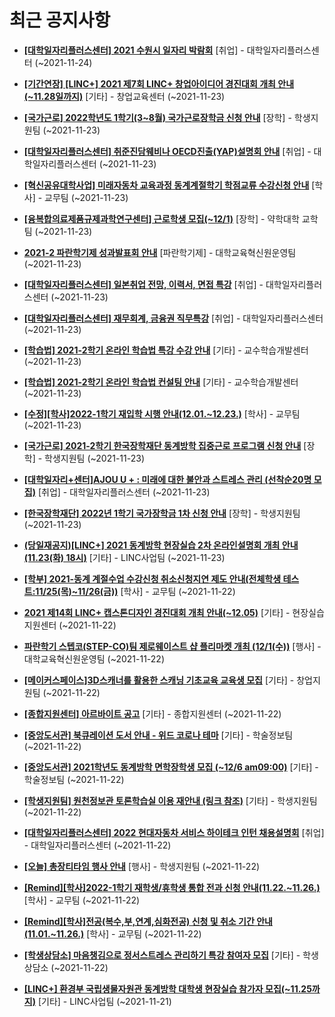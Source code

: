 # 최근 공지사항

* **[[대학일자리플러스센터] 2021 수원시 일자리 박람회](http://ajou.ac.kr/kr/ajou/notice.do?mode=view&amp;articleNo=115352&amp;article.offset=0&amp;articleLimit=30)**
 [취업] - 대학일자리플러스센터 (~2021-11-24)

* **[[기간연장] [LINC+] 2021 제7회 LINC+ 창업아이디어 경진대회 개최 안내(~11.28일까지)](http://ajou.ac.kr/kr/ajou/notice.do?mode=view&amp;articleNo=115345&amp;article.offset=0&amp;articleLimit=30)**
 [기타] - 창업교육센터 (~2021-11-23)

* **[[국가근로] 2022학년도 1학기(3~8월) 국가근로장학금 신청 안내](http://ajou.ac.kr/kr/ajou/notice.do?mode=view&amp;articleNo=115340&amp;article.offset=0&amp;articleLimit=30)**
 [장학] - 학생지원팀 (~2021-11-23)

* **[[대학일자리플러스센터] 취준진담웨비나 OECD진출(YAP)설명회 안내](http://ajou.ac.kr/kr/ajou/notice.do?mode=view&amp;articleNo=115336&amp;article.offset=0&amp;articleLimit=30)**
 [취업] - 대학일자리플러스센터 (~2021-11-23)

* **[[혁신공유대학사업] 미래자동차 교육과정 동계계절학기 학점교류 수강신청 안내](http://ajou.ac.kr/kr/ajou/notice.do?mode=view&amp;articleNo=115335&amp;article.offset=0&amp;articleLimit=30)**
 [학사] - 교무팀 (~2021-11-23)

* **[[융복합의료제품규제과학연구센터] 근로학생 모집(~12/1)](http://ajou.ac.kr/kr/ajou/notice.do?mode=view&amp;articleNo=115333&amp;article.offset=0&amp;articleLimit=30)**
 [장학] - 약학대학 교학팀 (~2021-11-23)

* **[2021-2 파란학기제 성과발표회 안내](http://ajou.ac.kr/kr/ajou/notice.do?mode=view&amp;articleNo=115330&amp;article.offset=0&amp;articleLimit=30)**
 [파란학기제] - 대학교육혁신원운영팀 (~2021-11-23)

* **[[대학일자리플러스센터] 일본취업 전망, 이력서, 면접 특강](http://ajou.ac.kr/kr/ajou/notice.do?mode=view&amp;articleNo=115320&amp;article.offset=0&amp;articleLimit=30)**
 [취업] - 대학일자리플러스센터 (~2021-11-23)

* **[[대학일자리플러스센터] 재무회계, 금융권 직무특강](http://ajou.ac.kr/kr/ajou/notice.do?mode=view&amp;articleNo=115319&amp;article.offset=0&amp;articleLimit=30)**
 [취업] - 대학일자리플러스센터 (~2021-11-23)

* **[[학습법] 2021-2학기 온라인 학습법 특강 수강 안내](http://ajou.ac.kr/kr/ajou/notice.do?mode=view&amp;articleNo=115315&amp;article.offset=0&amp;articleLimit=30)**
 [기타] - 교수학습개발센터 (~2021-11-23)

* **[[학습법] 2021-2학기 온라인 학습법 컨설팅 안내](http://ajou.ac.kr/kr/ajou/notice.do?mode=view&amp;articleNo=115314&amp;article.offset=0&amp;articleLimit=30)**
 [기타] - 교수학습개발센터 (~2021-11-23)

* **[[수정][학사]2022-1학기 재입학 시행 안내(12.01.~12.23.)](http://ajou.ac.kr/kr/ajou/notice.do?mode=view&amp;articleNo=115313&amp;article.offset=0&amp;articleLimit=30)**
 [학사] - 교무팀 (~2021-11-23)

* **[[국가근로] 2021-2학기 한국장학재단 동계방학 집중근로 프로그램 신청 안내](http://ajou.ac.kr/kr/ajou/notice.do?mode=view&amp;articleNo=115309&amp;article.offset=0&amp;articleLimit=30)**
 [장학] - 학생지원팀 (~2021-11-23)

* **[[대학일자리+센터]AJOU U + : 미래에 대한 불안과 스트레스 관리 (선착순20명 모집)](http://ajou.ac.kr/kr/ajou/notice.do?mode=view&amp;articleNo=115308&amp;article.offset=0&amp;articleLimit=30)**
 [취업] - 대학일자리플러스센터 (~2021-11-23)

* **[[한국장학재단] 2022년 1학기 국가장학금 1차 신청 안내](http://ajou.ac.kr/kr/ajou/notice.do?mode=view&amp;articleNo=115307&amp;article.offset=0&amp;articleLimit=30)**
 [장학] - 학생지원팀 (~2021-11-23)

* **[(당일재공지)[LINC+] 2021 동계방학 현장실습 2차 온라인설명회 개최 안내 (11.23(화) 18시)](http://ajou.ac.kr/kr/ajou/notice.do?mode=view&amp;articleNo=115301&amp;article.offset=0&amp;articleLimit=30)**
 [기타] - LINC사업팀 (~2021-11-23)

* **[[학부] 2021-동계 계절수업 수강신청 취소신청지연 제도 안내(전체학생 테스트:11/25(목)~11/26(금))](http://ajou.ac.kr/kr/ajou/notice.do?mode=view&amp;articleNo=115291&amp;article.offset=0&amp;articleLimit=30)**
 [학사] - 교무팀 (~2021-11-22)

* **[2021 제14회 LINC+ 캡스톤디자인 경진대회 개최 안내(~12.05)](http://ajou.ac.kr/kr/ajou/notice.do?mode=view&amp;articleNo=115290&amp;article.offset=0&amp;articleLimit=30)**
 [기타] - 현장실습지원센터 (~2021-11-22)

* **[파란학기 스텝코(STEP-CO)팀 제로웨이스트 샵 플리마켓 개최 (12/1(수))](http://ajou.ac.kr/kr/ajou/notice.do?mode=view&amp;articleNo=115287&amp;article.offset=0&amp;articleLimit=30)**
 [행사] - 대학교육혁신원운영팀 (~2021-11-22)

* **[[메이커스페이스]3D스캐너를 활용한 스캐닝 기초교육 교육생 모집](http://ajou.ac.kr/kr/ajou/notice.do?mode=view&amp;articleNo=115274&amp;article.offset=0&amp;articleLimit=30)**
 [기타] - 창업지원팀 (~2021-11-22)

* **[[종합지원센터] 아르바이트 공고](http://ajou.ac.kr/kr/ajou/notice.do?mode=view&amp;articleNo=115273&amp;article.offset=0&amp;articleLimit=30)**
 [기타] - 종합지원센터 (~2021-11-22)

* **[[중앙도서관] 북큐레이션 도서 안내 - 위드 코로나 테마](http://ajou.ac.kr/kr/ajou/notice.do?mode=view&amp;articleNo=115253&amp;article.offset=0&amp;articleLimit=30)**
 [기타] - 학술정보팀 (~2021-11-22)

* **[[중앙도서관] 2021학년도 동계방학 면학장학생 모집 (~12/6 am09:00)](http://ajou.ac.kr/kr/ajou/notice.do?mode=view&amp;articleNo=115252&amp;article.offset=0&amp;articleLimit=30)**
 [기타] - 학술정보팀 (~2021-11-22)

* **[[학생지원팀] 원천정보관 토론학습실 이용 재안내 (링크 참조)](http://ajou.ac.kr/kr/ajou/notice.do?mode=view&amp;articleNo=115251&amp;article.offset=0&amp;articleLimit=30)**
 [기타] - 학생지원팀 (~2021-11-22)

* **[[대학일자리플러스센터] 2022 현대자동차 서비스 하이테크 인턴 채용설명회](http://ajou.ac.kr/kr/ajou/notice.do?mode=view&amp;articleNo=115247&amp;article.offset=0&amp;articleLimit=30)**
 [취업] - 대학일자리플러스센터 (~2021-11-22)

* **[[오늘] 총장티타임 행사 안내](http://ajou.ac.kr/kr/ajou/notice.do?mode=view&amp;articleNo=115246&amp;article.offset=0&amp;articleLimit=30)**
 [행사] - 학생지원팀 (~2021-11-22)

* **[[Remind][학사]2022-1학기 재학생/휴학생 통합 전과 신청 안내(11.22.~11.26.)](http://ajou.ac.kr/kr/ajou/notice.do?mode=view&amp;articleNo=115245&amp;article.offset=0&amp;articleLimit=30)**
 [학사] - 교무팀 (~2021-11-22)

* **[[Remind][학사]전공(복수,부,연계,심화전공) 신청 및 취소 기간 안내 (11.01.~11.26.)](http://ajou.ac.kr/kr/ajou/notice.do?mode=view&amp;articleNo=115244&amp;article.offset=0&amp;articleLimit=30)**
 [학사] - 교무팀 (~2021-11-22)

* **[[학생상담소] 마음챙김으로 정서스트레스 관리하기 특강 참여자 모집](http://ajou.ac.kr/kr/ajou/notice.do?mode=view&amp;articleNo=115243&amp;article.offset=0&amp;articleLimit=30)**
 [기타] - 학생상담소 (~2021-11-22)

* **[[LINC+] 환경부 국립생물자원관 동계방학 대학생 현장실습 참가자 모집(~11.25까지)](http://ajou.ac.kr/kr/ajou/notice.do?mode=view&amp;articleNo=115239&amp;article.offset=0&amp;articleLimit=30)**
 [기타] - LINC사업팀 (~2021-11-21)
